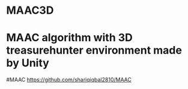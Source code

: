 # MAAC3D


MAAC algorithm with 3D treasurehunter environment made by Unity
==============================================================


#MAAC
https://github.com/shariqiqbal2810/MAAC
